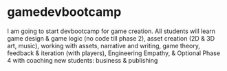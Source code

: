 gamedevbootcamp
===============

I am going to start devbootcamp for game creation. All students will learn game design &amp; game logic (no code till phase 2), asset creation (2D &amp; 3D art, music), working with assets, narrative and writing, game theory, feedback &amp; iteration (with players), Engineering Empathy, &amp; Optional Phase 4 with coaching new students: business &amp; publishing
